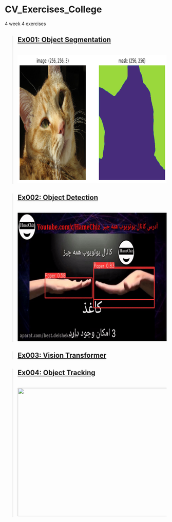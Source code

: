 # CV_Exercises_College
4 week 4 exercises


> ## [Ex001: Object Segmentation][1]
> <br> <a href='#' target='_blank'> <img src='https://github.com/pksenpai/CV_Exercises_College/blob/main/ex001%20Object%20Segmentation/ex001_OS.png' width="800" height="400"/> </a>

> ## [Ex002: Object Detection][2]
> <br> <a href='#' target='_blank'> <img src='https://github.com/pksenpai/CV_Exercises_College/blob/main/ex002%20Object%20Detection/ex002_OD.gif' width="800" height="400"/> </a>

> ## [Ex003: Vision Transformer][3]


> ## [Ex004: Object Tracking][4]
> <br> <a href='#' target='_blank'> <img src='https://github.com/pksenpai/CV_Exercises_College/blob/main/ex004%20Object%20Tracking/ex004_OT.gif' width="800" height="400"/> </a>

[1]: <https://github.com/pksenpai/CV_Exercises_College/tree/main/ex001%20Object%20Segmentation> "Ex001: Object Segmentation"
[2]: <https://github.com/pksenpai/CV_Exercises_College/tree/main/Ex002> "Ex002"
[3]: <https://github.com/pksenpai/CV_Exercises_College/tree/main/Ex003> "Ex003"
[4]: <https://github.com/pksenpai/CV_Exercises_College/tree/main/Ex004> "Ex004"

